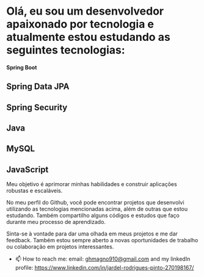 # Olá, eu sou um desenvolvedor apaixonado por tecnologia e atualmente estou estudando as seguintes tecnologias:

#### Spring Boot
## Spring Data JPA
## Spring Security
## Java
## MySQL
## JavaScript
Meu objetivo é aprimorar minhas habilidades e construir aplicações robustas e escaláveis.

No meu perfil do Github, você pode encontrar projetos que desenvolvi utilizando as tecnologias mencionadas acima, além de outras que estou estudando. Também compartilho alguns códigos e estudos que faço durante meu processo de aprendizado.

Sinta-se à vontade para dar uma olhada em meus projetos e me dar feedback. Também estou sempre aberto a novas oportunidades de trabalho ou colaboração em projetos interessantes. 
- 📫 How to reach me: email: ghmagno910@gmail.com and my linkedIn profile: https://www.linkedin.com/in/jardel-rodrigues-pinto-270198167/
